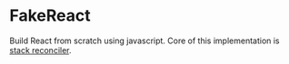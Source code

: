 # FakeReact
Build React from scratch using javascript.
Core of this implementation is [stack reconciler](https://reactjs.org/docs/codebase-overview.html#stack-reconciler).
